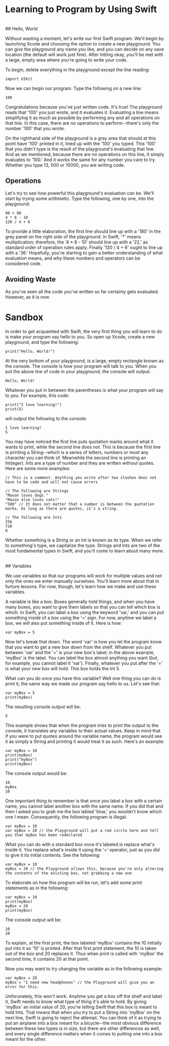 # Learning to Program by Using Swift

<br>
## Hello, World

Without wasting a moment, let's write our first Swift program. We'll begin by launching Xcode and choosing the option to create a new playground. You can give the playground any name you like, and you can decide on any save location (the default will work just fine). After hitting okay, you'll be met with a large, empty area where you're going to write your code.

To begin, delete everything in the playground except the line reading:
```
import UIKit
```
Now we can begin our program. Type the following on a new line:
```
100
```
Congratulations because you've just written code. It's true! The playground reads that '100' you just wrote, and it evaluates it. Evaluating a line means simplifying it as much as possible by performing any and all operations on that line. In this case, there are no operations to perform--there's only the number '100' that you wrote.

On the righthand side of the playground is a grey area that should at this point have '100' printed in it, lined up with the '100' you typed. This '100' that you didn't type is the result of the playground's evaluating that line. And as we mentioned, because there are no operations on this line, it simply evaluates to '100.' And it works the same for any number you care to try. Whether you type 13, 500 or 10000, you are writing code.

## Operations

Let's try to see how powerful this playground's evaluation can be. We'll start by trying some arithmetic. Type the following, one by one, into the playground:
```
90 + 90
4 * 8 - 10
120 / 4 + 6
```
To provide a little elaboration, the first line should line up with a '180' in the grey panel on the right side of the playground. In Swift, '\*' means multiplication; therefore, the '4 * 8 - 10' should line up with a '22,' as standard order of operation rules apply. Finally '120 / 4 + 6' ought to line up with a '36.' Hopefully, you're starting to gain a better understanding of what evaluation means, and why these numbers and operators can be considered code.

## Avoiding Waste

As you've seen all the code you've written so far certainly gets evaluated. However, as it is now 

# Sandbox

In order to get acquainted with Swift, the very first thing you will learn to do is make your program say hello to you. So open up Xcode, create a new playground, and type the following:

```
print("Hello, World!")
```

At the very bottom of your playground, is a large, empty rectangle known as the console. The console is how your program will talk to you. When you put the above line of code in your playground, the console will output:

```
Hello, World!
```

Whatever you put in between the parentheses is what your program will say to you. For example, this code:

```
print("I love learning!")
print(5)
```

will output the following to the console:

```
I love learning!
5
```

You may have noticed the first line puts quotation marks around what it wants to print, while the second line does not. This is because the first line is printing a String--which is a series of letters, numbers or most any character you can think of. Meanwhile the second line is printing an Int(eger). Ints are a type of number and they are written without quotes. Here are some more examples:

```
// This is a comment. Anything you write after two slashes does not have to be code and will not cause errors

// The following are Strings
"Mason loves dogs."
"Mason also loves cats!"
"500" // It does not matter that a number is between the quotation marks. As long as there are quotes, it's a string.

// The following are Ints
256
720
0
```
Whether something is a String or an Int is known as its type. When we refer to something's type, we capitalize the type. Strings and Ints are two of the most fundamental types in Swift, and you'll come to learn about many more.

<br>
## Variables

We use variables so that our programs will work for multiple values and not only the ones we enter manually ourselves. You'll learn more about that in furture lessons. For now, though, let's learn how we make and use these variables.

A variable is like a box. Boxes generally hold things, and when you have many boxes, you want to give them labels so that you can tell which box is which. In Swift, you can label a box using the keyword 'var,' and you can put something inside of a box using the '=' sign. For now, anytime we label a box, we will also put something inside of it. Here is how:

```
var myBox = 5
```

Now let's break that down. The word 'var' is how you let the program know that you want to get a new box down from the shelf.  Whatever you put between 'var' and the '=' is your new box's label; in the above example, 'myBox' is the label. You can label the box almost anything you want (but, for example, you cannot label it 'var'). Finally, whatever you put after the '=' is what your new box will hold. This box holds the Int 5.

What can you do once you have this variable? Well one thing you can do is print it, the same way we made our program say hello to us. Let's see that:

```
var myBox = 5
print(myBox)
```

The resulting console output will be:

```
5
```

This example shows that when the program tries to print the output to the console, it translates any variables to their actual values. Keep in mind that if you were to put quotes around the variable name, the program would see it as simply a String and printing it would treat it as such. Here's an example:

```
var myBox = 10
print(myBox)
print("myBox")
print(myBox)
```

The console output would be:

```
10
myBox
10
```

One important thing to remember is that once you label a box with a certain name, you cannot label another box with the same name. If you did that and then I asked you to grab me the box labled 'blue,' you wouldn't know which one I mean. Consequently, the following program is illegal:

```
var myBox = 10
var myBox = 20 // the Playground will put a red circle here and tell you that myBox has been redeclared
```

What you can do with a standard box once it's labeled is replace what's inside it. You replace what's inside it using the '=' operator, just as you did to give it its initial contents. See the following:

```
var myBox = 10
myBox = 20 // the Playground allows this, because you're only altering the contents of the existing box, not grabbing a new one
```

To elaborate on how this program will be run, let's add some print statements as in the following:

```
var myBox = 10
print(myBox)
myBox = 20
print(myBox)
```

The console output will be:

```
10
20
```

To explain, at the first print, the box labeled 'myBox' contains the 10 initially put into it so '10' is printed. After that first print statement, the 10 is taken out of the box and 20 replaces it. Thus when print is called with 'myBox' the second time, it contains 20 at that point.

Now you may want to try changing the variable as in the following example:

```
var myBox = 20
myBox = "I need new headphones" // the Playground will give you an error for this.
```

Unforunately, this won't work. Anytime you get a box off the shelf and label it, Swift needs to know what type of thing it's able to hold. By giving 'myBox' an initial value of 20, you're telling Swift that this box is meant to hold Ints. That means that when you try to put a String into 'myBox' on the next line, Swift is going to reject the attempt. You can think of it as trying to put an airplane into a box meant for a bicycle--the most obvious difference between these two types is in size, but there are other differences as well, and every single difference matters when it comes to putting one into a box meant for the other.
